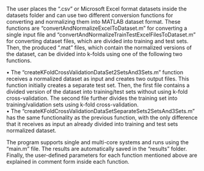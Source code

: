 The user places the “.csv” or Microsoft Excel format datasets inside the datasets folder and can use two different conversion functions for converting and normalizing them into MATLAB dataset format. These functions are “convertAndNormalizeExcelToDataset.m” for converting a single input file and “convertAndNormalizeTrainTestExcelFilesToDataset.m” for converting dataset files, which are divided into training and test sets. Then, the produced “.mat” files, which contain the normalized versions of the dataset, can be divided into k-folds using one of the following two functions.  

• The “createKFoldCrossValidationDataSet2SetsAnd3Sets.m” function receives a normalized dataset as input and creates two output files. This function initially creates a separate test set. Then, the first file contains a divided version of the dataset into training/test sets without using k-fold cross-validation. The second file further divides the training set into training/validation sets using k-fold cross-validation.  
• The “createKFoldCrossValidationDataSetSeparateSets2SetsAnd3Sets.m” has the same functionality as the previous function, with the only difference that it receives as input an already divided into training and test sets normalized dataset.  

The program supports single and multi-core systems and runs using the “main.m” file. The results are automatically saved in the “results” folder. Finally, the user-defined parameters for each function mentioned above are explained in comment form inside each function.
